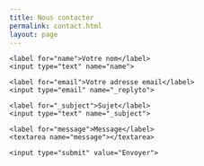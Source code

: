 ```yaml
---
title: Nous contacter
permalink: contact.html
layout: page
---
```


<form action="https://formspree.io/vigy-labyrinthe@orange.fr"
      method="POST">
    <input type="hidden" name="_language" value="fr" />
    
    <label for="name">Votre nom</label> 
    <input type="text" name="name">
    
    <label for="email">Votre adresse email</label> 
    <input type="email" name="_replyto">
    
    <label for="_subject">Sujet</label>
    <input type="text" name="_subject">
    
    <label for="message">Message</label>
    <textarea name="message"></textarea>
    
    <input type="submit" value="Envoyer">
</form>

